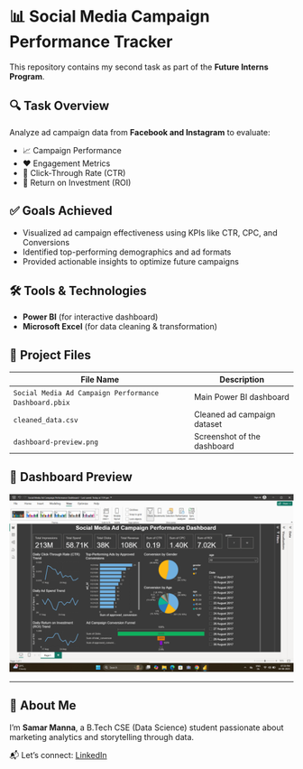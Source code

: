 # 📊 Social Media Campaign Performance Tracker

This repository contains my second task as part of the **Future Interns Program**.

## 🔍 Task Overview
Analyze ad campaign data from **Facebook and Instagram** to evaluate:
- 📈 Campaign Performance
- ❤️ Engagement Metrics
- 🎯 Click-Through Rate (CTR)
- 💸 Return on Investment (ROI)

## ✅ Goals Achieved
- Visualized ad campaign effectiveness using KPIs like CTR, CPC, and Conversions
- Identified top-performing demographics and ad formats
- Provided actionable insights to optimize future campaigns

## 🛠 Tools & Technologies
- **Power BI** (for interactive dashboard)
- **Microsoft Excel** (for data cleaning & transformation)

## 📁 Project Files
| File Name | Description |
|-----------|-------------|
| `Social Media Ad Campaign Performance Dashboard.pbix` | Main Power BI dashboard |
| `cleaned_data.csv` | Cleaned ad campaign dataset |
| `dashboard-preview.png` | Screenshot of the dashboard |

## 📸 Dashboard Preview
![Dashboard Preview](dashboard-preview.png)


---

## 👤 About Me
I’m **Samar Manna**, a B.Tech CSE (Data Science) student passionate about marketing analytics and storytelling through data.

📬 Let’s connect: [LinkedIn](www.linkedin.com/in/samar-manna-83aa73273)
